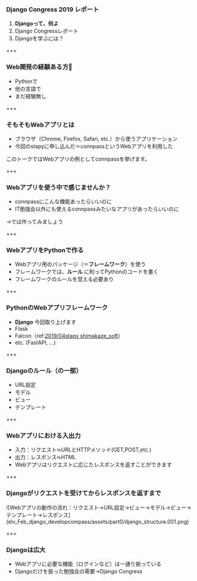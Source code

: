 ### Django Congress 2019 レポート

1. **Djangoって、何よ**
2. Django Congressレポート
3. Djangoを学ぶには？

+++

### Web開発の経験ある方🙋‍

- Pythonで
- 他の言語で
- まだ経験無し

+++

### そもそもWebアプリとは

- ブラウザ（Chrome, Firefox, Safari, etc.）から使うアプリケーション
- 今回のstapyに申し込んだ＝connpassというWebアプリを利用した

このトークではWebアプリの例としてconnpassを挙げます。

+++

### Webアプリを使う中で感じませんか？

- connpassにこんな機能あったらいいのに
- IT勉強会以外にも使えるconnpassみたいなアプリがあったらいいのに

→では作ってみましょう

+++

### WebアプリをPythonで作る

- Webアプリ用のパッケージ（＝**フレームワーク**）を使う
- フレームワークでは、**ルール** に則ってPythonのコードを書く
- フレームワークのルールを覚える必要あり

+++

### PythonのWebアプリフレームワーク

- **Django** 今回取り上げます
- Flask
- Falcon（ref:[2019/04stapy shimakaze_soft](https://speakerdeck.com/shimakaze01/flasktodjangoyi-wai-falseapikai-fa-falsexuan-ze-zhi)）
- etc. (FastAPI, ...)

+++

### Djangoのルール（の一部）

- URL設定
- モデル
- ビュー
- テンプレート

+++

### Webアプリにおける入出力

- 入力：リクエスト≒URLとHTTPメソッド(GET,POST,etc.)
- 出力：レスポンス≒HTML
- Webアプリはリクエストに応じたレスポンスを返すことができます

+++

### Djangoがリクエストを受けてからレスポンスを返すまで

<span class="seventy-percent-img">
![Webアプリの動作の流れ：リクエスト→URL設定→ビュー→モデル→ビュー→テンプレート→レスポンス](elv_Feb_django_developcompass/assets/part0/django_structure.001.png)
</span>

+++

### Djangoは広大

- Webアプリに必要な機能（ログインなど）は一通り揃っている
- Djangoだけを扱った勉強会の需要→Django Congress
